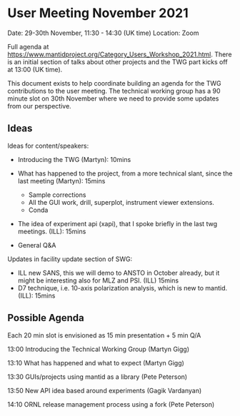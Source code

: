 # User Meeting November 2021

Date: 29-30th November, 11:30 - 14:30 (UK time)
Location: Zoom

Full agenda at https://www.mantidproject.org/Category_Users_Workshop_2021.html.
There is an initial section of talks about other projects and the TWG part kicks off at 13:00 (UK time).
 
This document exists to help coordinate building an agenda for the
TWG contributions to the user meeting.
The technical working group has a 90 minute slot on 30th November
where we need to provide some updates from our perspective.

## Ideas

Ideas for content/speakers:

- Introducing the TWG (Martyn): 10mins
- What has happened to the project, from a more technical slant, since the last meeting (Martyn): 15mins
  - Sample corrections
  - All the GUI work, drill, superplot, instrument viewer extensions.
  - Conda
- The idea of experiment api (xapi), that I spoke briefly in the last twg meetings. (ILL): 15mins

- General Q&A

Updates in facility update section of SWG:
- ILL new SANS, this we will demo to ANSTO in October already, but it might be interesting also for MLZ and PSI. (ILL) 15mins
- D7 technique, i.e. 10-axis polarization analysis, which is new to mantid. (ILL): 15mins

## Possible Agenda

Each 20 min slot is envisioned as 15 min presentation + 5 min Q/A

13:00 Introducing the Technical Working Group (Martyn Gigg)

13:10 What has happened and what to expect (Martyn Gigg)

13:30 GUIs/projects using mantid as a library (Pete Peterson)

13:50 New API idea based around experiments (Gagik Vardanyan)

14:10 ORNL release management process using a fork (Pete Peterson)

